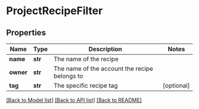 # ProjectRecipeFilter

## Properties
Name | Type | Description | Notes
------------ | ------------- | ------------- | -------------
**name** | **str** | The name of the recipe | 
**owner** | **str** | The name of the account the recipe belongs to | 
**tag** | **str** | The specific recipe tag | [optional] 

[[Back to Model list]](../README.md#documentation-for-models) [[Back to API list]](../README.md#documentation-for-api-endpoints) [[Back to README]](../README.md)


